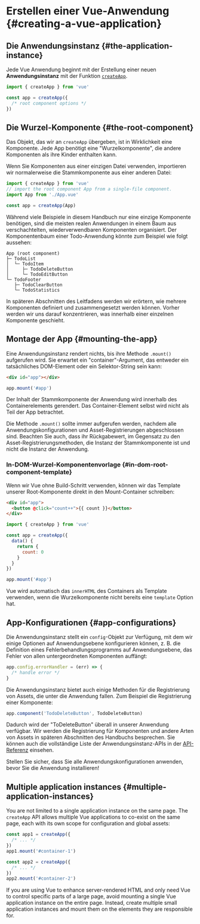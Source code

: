 # Erstellen einer Vue-Anwendung {#creating-a-vue-application}

## Die Anwendungsinstanz {#the-application-instance}

Jede Vue Anwendung beginnt mit der Erstellung einer neuen **Anwendungsinstanz** mit der Funktion [`createApp`](/api/application#createapp).

```js
import { createApp } from 'vue'

const app = createApp({
  /* root component options */
})
```

## Die Wurzel-Komponente {#the-root-component}

Das Objekt, das wir an `createApp` übergeben, ist in Wirklichkeit eine Komponente. Jede App benötigt eine "Wurzelkomponente", die andere Komponenten als ihre Kinder enthalten kann.

Wenn Sie Komponenten aus einer einzigen Datei verwenden, importieren wir normalerweise die Stammkomponente aus einer anderen Datei:

```js
import { createApp } from 'vue'
// import the root component App from a single-file component.
import App from './App.vue'

const app = createApp(App)
```

Während viele Beispiele in diesem Handbuch nur eine einzige Komponente benötigen, sind die meisten realen Anwendungen in einem Baum aus verschachtelten, wiederverwendbaren Komponenten organisiert. Der Komponentenbaum einer Todo-Anwendung könnte zum Beispiel wie folgt aussehen:

```
App (root component)
├─ TodoList
│  └─ TodoItem
│     ├─ TodoDeleteButton
│     └─ TodoEditButton
└─ TodoFooter
   ├─ TodoClearButton
   └─ TodoStatistics
```

In späteren Abschnitten des Leitfadens werden wir erörtern, wie mehrere Komponenten definiert und zusammengesetzt werden können. Vorher werden wir uns darauf konzentrieren, was innerhalb einer einzelnen Komponente geschieht.

## Montage der App {#mounting-the-app}

Eine Anwendungsinstanz rendert nichts, bis ihre Methode `.mount()` aufgerufen wird. Sie erwartet ein "container"-Argument, das entweder ein tatsächliches DOM-Element oder ein Selektor-String sein kann:

```html
<div id="app"></div>
```

```js
app.mount('#app')
```

Der Inhalt der Stammkomponente der Anwendung wird innerhalb des Containerelements gerendert. Das Container-Element selbst wird nicht als Teil der App betrachtet.

Die Methode `.mount()` sollte immer aufgerufen werden, nachdem alle Anwendungskonfigurationen und Asset-Registrierungen abgeschlossen sind. Beachten Sie auch, dass ihr Rückgabewert, im Gegensatz zu den Asset-Registrierungsmethoden, die Instanz der Stammkomponente ist und nicht die Instanz der Anwendung.

### In-DOM-Wurzel-Komponentenvorlage {#in-dom-root-component-template}

Wenn wir Vue ohne Build-Schritt verwenden, können wir das Template unserer Root-Komponente direkt in den Mount-Container schreiben:

```html
<div id="app">
  <button @click="count++">{{ count }}</button>
</div>
```

```js
import { createApp } from 'vue'

const app = createApp({
  data() {
    return {
      count: 0
    }
  }
})

app.mount('#app')
```

Vue wird automatisch das `innerHTML` des Containers als Template verwenden, wenn die Wurzelkomponente nicht bereits eine `template` Option hat.

## App-Konfigurationen {#app-configurations}

Die Anwendungsinstanz stellt ein `config`-Objekt zur Verfügung, mit dem wir einige Optionen auf Anwendungsebene konfigurieren können, z. B. die Definition eines Fehlerbehandlungsprogramms auf Anwendungsebene, das Fehler von allen untergeordneten Komponenten auffängt:

```js
app.config.errorHandler = (err) => {
  /* handle error */
}
```

Die Anwendungsinstanz bietet auch einige Methoden für die Registrierung von Assets, die unter die Anwendung fallen. Zum Beispiel die Registrierung einer Komponente:

```js
app.component('TodoDeleteButton', TodoDeleteButton)
```

Dadurch wird der "ToDeleteButton" überall in unserer Anwendung verfügbar. Wir werden die Registrierung für Komponenten und andere Arten von Assets in späteren Abschnitten des Handbuchs besprechen. Sie können auch die vollständige Liste der Anwendungsinstanz-APIs in der [API-Referenz](/api/application) einsehen.

Stellen Sie sicher, dass Sie alle Anwendungskonfigurationen anwenden, bevor Sie die Anwendung installieren!

## Multiple application instances {#multiple-application-instances}

You are not limited to a single application instance on the same page. The `createApp` API allows multiple Vue applications to co-exist on the same page, each with its own scope for configuration and global assets:

```js
const app1 = createApp({
  /* ... */
})
app1.mount('#container-1')

const app2 = createApp({
  /* ... */
})
app2.mount('#container-2')
```

If you are using Vue to enhance server-rendered HTML and only need Vue to control specific parts of a large page, avoid mounting a single Vue application instance on the entire page. Instead, create multiple small application instances and mount them on the elements they are responsible for.
